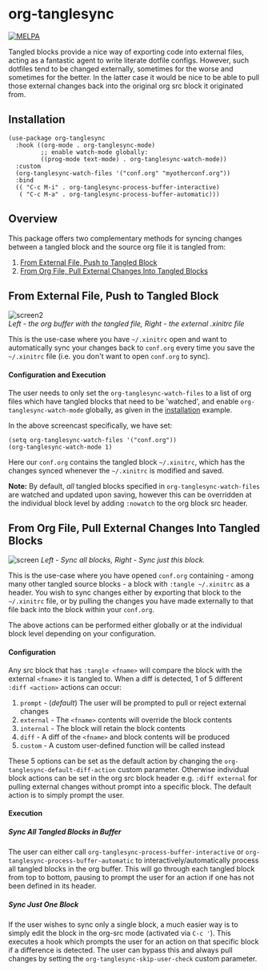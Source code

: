 # org-tanglesync

[![MELPA](https://melpa.org/packages/org-tanglesync-badge.svg)](https://melpa.org/#/org-tanglesync)

Tangled blocks provide a nice way of exporting code into external files, acting as a fantastic agent to write literate dotfile configs. However, such dotfiles tend to be changed externally, sometimes for the worse and sometimes for the better. In the latter case it would be nice to be able to pull those external changes back into the original org src block it originated from.

## Installation

```elisp
(use-package org-tanglesync
  :hook ((org-mode . org-tanglesync-mode)
         ;; enable watch-mode globally:
         ((prog-mode text-mode) . org-tanglesync-watch-mode))
  :custom
  (org-tanglesync-watch-files '("conf.org" "myotherconf.org"))
  :bind
  (( "C-c M-i" . org-tanglesync-process-buffer-interactive)
   ( "C-c M-a" . org-tanglesync-process-buffer-automatic)))
```

## Overview

This package offers two complementary methods for syncing changes between a tangled block and the source org file it is tangled from:

 1. [From External File, Push to Tangled Block](#from-external-file-push-to-tangled-block)
 1. [From Org File, Pull External Changes Into Tangled Blocks](#from-org-file-pull-external-changes-into-tangled-blocks)
 

## From External File, Push to Tangled Block

![screen2](https://user-images.githubusercontent.com/20641402/72068928-6107f600-32e6-11ea-88e7-29bf43a32faf.gif)  
*Left - the org buffer with the tangled file, Right - the external .xinitrc file*

This is the use-case where you have `~/.xinitrc` open and want to automatically sync your changes back to `conf.org` every time you save the `~/.xinitrc` file (i.e. you don't want to open `conf.org` to sync).

#### Configuration and Execution

The user needs to only set the `org-tanglesync-watch-files` to a list of org files which have tangled blocks that need to be 'watched', and enable `org-tanglesync-watch-mode` globally, as given in the [installation](#installation) example.

In the above screencast specifically, we have set:

```elisp
(setq org-tanglesync-watch-files '("conf.org"))
(org-tanglesync-watch-mode 1)
```

Here our `conf.org` contains the tangled block `~/.xinitrc`, which has the changes synced whenever the `~/.xinitrc` is modified and saved.

**Note:** By default, *all* tangled blocks specified in `org-tanglesync-watch-files` are watched and updated upon saving, however this can be overridden at the individual block level by adding `:nowatch` to the org block src header.


## From Org File, Pull External Changes Into Tangled Blocks

![screen](https://user-images.githubusercontent.com/20641402/63469413-7335e480-c46a-11e9-8a00-1825676f3b2d.gif)
*Left - Sync all blocks, Right - Sync just this block.*

This is the use-case where you have opened `conf.org` containing - among many other tangled source blocks - a block with `:tangle ~/.xinitrc` as a header. You wish to sync changes either by exporting that block to the `~/.xinitrc` file, or by pulling the changes you have made externally to that file back into the block within your `conf.org`.

The above actions can be performed either globally or at the individual block level depending on your configuration.

#### Configuration

Any src block that has `:tangle <fname>` will compare the block with the external `<fname>` it is tangled to.  When a diff is detected, 1 of 5 different `:diff <action>` actions can occur:
   1. `prompt` - (*default*) The user will be prompted to pull or reject external changes
   1. `external` - The `<fname>` contents will override the block contents
   1. `internal` - The block will retain the block contents
   1. `diff` - A diff of the `<fname>` and block contents will be produced
   1. `custom` - A custom user-defined function will be called instead

These 5 options can be set as the default action by changing the `org-tanglesync-default-diff-action` custom parameter.  Otherwise individual block actions can be set in the org src block header e.g. `:diff external` for pulling external changes without prompt into a specific block. The default action is to simply prompt the user.

#### Execution

##### Sync All Tangled Blocks in Buffer

The user can either call `org-tanglesync-process-buffer-interactive` or `org-tanglesync-process-buffer-automatic` to interactively/automatically process all tangled blocks in the org buffer. This will go through each tangled block from top to bottom, pausing to prompt the user for an action if one has not been defined in its header.

##### Sync Just One Block

If the user wishes to sync only a single block, a much easier way is to simply edit the block in the org-src mode (activated via `C-c '`). This executes a hook which prompts the user for an action on that specific block if a difference is detected. The user can bypass this and always pull changes by setting the `org-tanglesync-skip-user-check` custom parameter.

